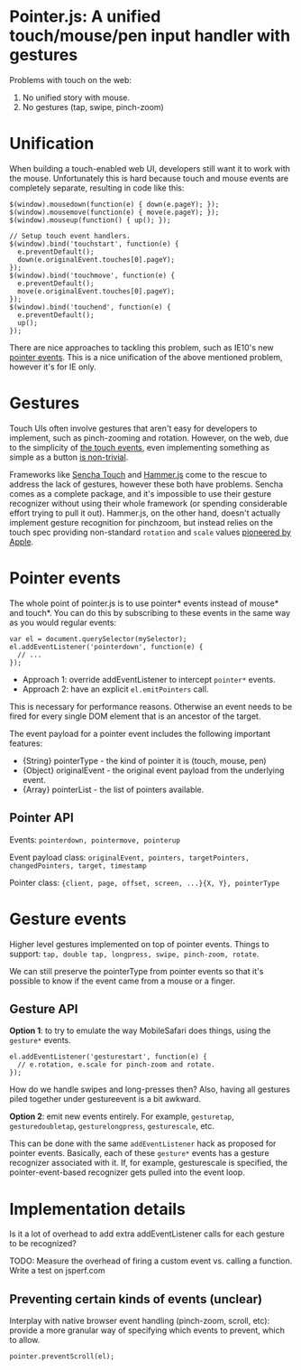 Pointer.js: A unified touch/mouse/pen input handler with gestures
===

Problems with touch on the web:

1. No unified story with mouse.
2. No gestures (tap, swipe, pinch-zoom)

# Unification

When building a touch-enabled web UI, developers still want it to work
with the mouse. Unfortunately this is hard because touch and mouse
events are completely separate, resulting in code like this:

    $(window).mousedown(function(e) { down(e.pageY); });
    $(window).mousemove(function(e) { move(e.pageY); });
    $(window).mouseup(function() { up(); });

    // Setup touch event handlers.
    $(window).bind('touchstart', function(e) {
      e.preventDefault();
      down(e.originalEvent.touches[0].pageY);
    });
    $(window).bind('touchmove', function(e) {
      e.preventDefault();
      move(e.originalEvent.touches[0].pageY);
    });
    $(window).bind('touchend', function(e) {
      e.preventDefault();
      up();
    });

There are nice approaches to tackling this problem, such as IE10's new
[pointer events][ie-pointer]. This is a nice unification of the above mentioned
problem, however it's for IE only.

# Gestures

Touch UIs often involve gestures that aren't easy for developers to
implement, such as pinch-zooming and rotation. However, on the web, due
to the simplicity of [the touch events][touch-spec], even implementing something
as simple as a button [is non-trivial][fast-button].

Frameworks like [Sencha Touch][sencha] and [Hammer.js][hammer] come to
the rescue to address the lack of gestures, however these both have
problems. Sencha comes as a complete package, and it's impossible to use
their gesture recognizer without using their whole framework (or
spending considerable effort trying to pull it out). Hammer.js, on the
other hand, doesn't actually implement gesture recognition for
pinchzoom, but instead relies on the touch spec providing non-standard
`rotation` and `scale` values [pioneered by Apple][apple-touch].

[ie-pointer]: http://blogs.msdn.com/b/ie/archive/2011/09/20/touch-input-for-ie10-and-metro-style-apps.aspx
[touch-spec]: https://dvcs.w3.org/hg/webevents/raw-file/tip/touchevents.html
[fast-button]: http://code.google.com/mobile/articles/fast_buttons.html
[apple-touch]: http://developer.apple.com/library/safari/#documentation/UserExperience/Reference/TouchEventClassReference/TouchEvent/TouchEvent.html#//apple_ref/doc/uid/TP40009358
[sencha]: http://dev.sencha.com/deploy/touch/examples/production/kitchensink/index.html#demo/touchevents
[hammer]: http://eightmedia.github.com/hammer.js/

# Pointer events

The whole point of pointer.js is to use pointer* events instead of
mouse* and touch*. You can do this by subscribing to these events in the
same way as you would regular events:

    var el = document.querySelector(mySelector);
    el.addEventListener('pointerdown', function(e) {
      // ...
    });

- Approach 1: override addEventListener to intercept `pointer*` events.
- Approach 2: have an explicit `el.emitPointers` call.

This is necessary for performance reasons. Otherwise an event needs to
be fired for every single DOM element that is an ancestor of the target.

The event payload for a pointer event includes the following important
features:

- {String} pointerType - the kind of pointer it is (touch, mouse, pen)
- {Object} originalEvent - the original event payload from the
  underlying event.
- {Array} pointerList - the list of pointers available.

## Pointer API

Events: `pointerdown, pointermove, pointerup`

Event payload class: `originalEvent, pointers, targetPointers,
changedPointers, target, timestamp`

Pointer class: `{client, page, offset, screen, ...}{X, Y}, pointerType`

# Gesture events

Higher level gestures implemented on top of pointer events. Things to
support: `tap, double tap, longpress, swipe, pinch-zoom, rotate`.

We can still preserve the pointerType from pointer events so that it's
possible to know if the event came from a mouse or a finger.

## Gesture API

**Option 1**: to try to emulate the way MobileSafari does things, using
the `gesture*` events.

    el.addEventListener('gesturestart', function(e) {
      // e.rotation, e.scale for pinch-zoom and rotate.
    });

How do we handle swipes and long-presses then? Also, having all gestures
piled together under gestureevent is a bit awkward.

**Option 2**: emit new events entirely. For example, `gesturetap`,
`gesturedoubletap`, `gesturelongpress`, `gesturescale`, etc.

This can be done with the same `addEventListener` hack as proposed for
pointer events. Basically, each of these `gesture*` events has a gesture
recognizer associated with it. If, for example, gesturescale is
specified, the pointer-event-based recognizer gets pulled into the event
loop.

# Implementation details

Is it a lot of overhead to add extra addEventListener calls for each
gesture to be recognized?

TODO: Measure the overhead of firing a custom event vs. calling a
function. Write a test on jsperf.com

## Preventing certain kinds of events (unclear)

Interplay with native browser event handling (pinch-zoom, scroll, etc):
provide a more granular way of specifying which events to prevent, which
to allow.

    pointer.preventScroll(el);
